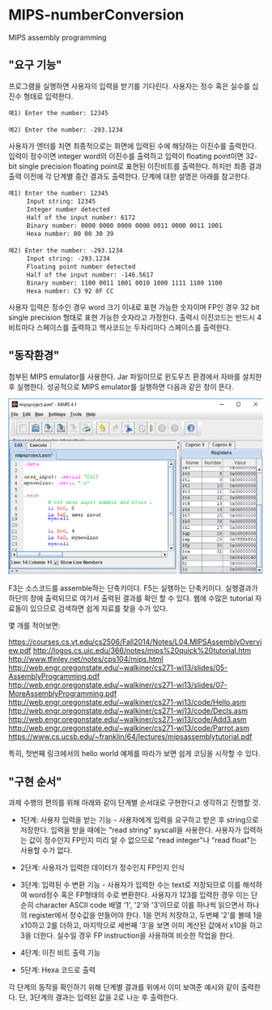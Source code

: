 # MIPS-numberConversion
MIPS assembly programming

## "요구 기능"
프로그램을 실행하면 사용자의 입력을 받기를 기다린다.
사용자는 정수 혹은 실수를 십진수 형태로 입력한다.

    예1) Enter the number: 12345
    
    예2) Enter the number: -293.1234

사용자가 엔터를 치면 최종적으로는 화면에 입력된 수에 해당하는 이진수를 출력한다.
입력이 정수이면 integer word의 이진수를 출력하고 입력이 floating point이면 32-bit single precision 
floating point로 표현된 이진비트를 출력한다. 하지만 최종 결과 출력 이전에 각 단계별 중간 결과도 출력한다. 
단계에 대한 설명은 아래를 참고한다.

    예1) Enter the number: 12345
         Input string: 12345
         Integer number detected
         Half of the input number: 6172
         Binary number: 0000 0000 0000 0000 0011 0000 0011 1001
         Hexa number: 00 00 30 39

    예2) Enter the number: -293.1234
         Input string: -293.1234
         Floating point number detected
         Half of the input number: -146.5617
         Binary number: 1100 0011 1001 0010 1000 1111 1100 1100
         Hexa number: C3 92 8F CC

사용자 입력은 정수인 경우 word 크기 이내로 표현 가능한 숫자이며 FP인 경우 32 bit single precision 형태로
표현 가능한 숫자라고 가정한다. 출력시 이진코드는 반드시 4비트마다 스페이스를 출력하고 헥사코드는 두자리마다 
스페이스를 출력한다.


## "동작환경"
첨부된 MIPS emulator를 사용한다. Jar 파일이므로 윈도우즈 환경에서 자바를 설치한후 실행한다.
성공적으로 MIPS emulator를 실행하면 다음과 같은 창이 뜬다.

![결과](/sample.png)

F3는 소스코드를 assemble하는 단축키이다.
F5는 실행하는 단축키이다. 실행결과가 하단의 창에 출력되므로 여기서 출력된 결과를 확인 할 수 있다.
웹에 수많은 tutorial 자료들이 있으므로 검색하면 쉽게 자료를 찾을 수가 있다.

몇 개를 적어보면:

https://courses.cs.vt.edu/cs2506/Fall2014/Notes/L04.MIPSAssemblyOverview.pdf
http://logos.cs.uic.edu/366/notes/mips%20quick%20tutorial.htm
http://www.tfinley.net/notes/cps104/mips.html
http://web.engr.oregonstate.edu/~walkiner/cs271-wi13/slides/05-AssemblyProgramming.pdf
http://web.engr.oregonstate.edu/~walkiner/cs271-wi13/slides/07-MoreAssemblyProgramming.pdf
http://web.engr.oregonstate.edu/~walkiner/cs271-wi13/code/Hello.asm
http://web.engr.oregonstate.edu/~walkiner/cs271-wi13/code/Decls.asm
http://web.engr.oregonstate.edu/~walkiner/cs271-wi13/code/Add3.asm
http://web.engr.oregonstate.edu/~walkiner/cs271-wi13/code/Parrot.asm
https://www.cs.ucsb.edu/~franklin/64/lectures/mipsassemblytutorial.pdf

특히, 첫번째 링크에서의 hello world 예제를 따라가 보면 쉽게 코딩을 시작할 수 있다.


## "구현 순서"

과제 수행의 편의를 위해 아래와 같이 단계별 순서대로 구현한다고 생각하고 진행할 것.
- 1단계: 사용자 입력을 받는 기능 - 사용자에게 입력을 요구하고 받은 후 string으로 저장한다. 입력을 받을 때에는 "read string" syscall을 사용한다. 사용자가 입력하는 값이 정수인지 FP인지 미리 알 수 없으므로 "read integer"나 "read float"는 사용할 수가 없다.

- 2단계: 사용자가 입력한 데이터가 정수인지 FP인지 인식

- 3단계: 입력된 수 변환 기능 - 사용자가 입력한 수는 text로 저장되므로 이를 해석하여 word정수 혹은 FP형태의 수로 변환한다. 사용자가 123를 입력한 경우 이는 단순히 character ASCII code 배열 '1', '2'와 '3'이므로 이를 하나씩 읽으면서 하나의 register에서 정수값을 만들어야 한다. 1을 먼저 저장하고, 두번째 '2'를 볼때 1을 x10하고 2를 더하고, 마지막으로 세번째 '3'을 보면 이미 계산된 값에서 x10을 하고 3을 더한다. 실수일 경우 FP instruction을 사용하여 비슷한 작업을 한다.

- 4단계: 이진 비트 출력 기능

- 5단계: Hexa 코드로 출력

 각 단계의 동작을 확인하기 위해 단계별 결과를 위에서 이미 보여준 예시와 같이 출력한다. 단, 3단계의 결과는 입력된 값을 2로 나눈 후 출력한다.



